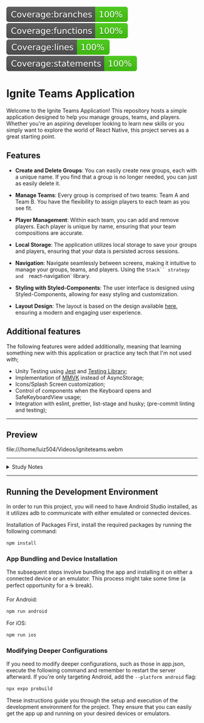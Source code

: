 ![branches](__badges__/badge-branches.svg)
![functions](__badges__/badge-functions.svg)
![lines](__badges__/badge-lines.svg)
![statements](__badges__/badge-statements.svg)

# Ignite Teams Application

Welcome to the Ignite Teams Application! This repository hosts a simple application designed to help you manage groups, teams, and players. Whether you're an aspiring developer looking to learn new skills or you simply want to explore the world of React Native, this project serves as a great starting point.

## Features

- **Create and Delete Groups**: You can easily create new groups, each with a unique
  name. If you find that a group is no longer needed, you can just as easily delete it.

- **Manage Teams**: Every group is comprised of two teams: Team A and Team B.
  You have the flexibility to assign players to each team as you see fit.

- **Player Management**: Within each team, you can add and remove players. Each
  player is unique by name, ensuring that your team compositions are accurate.

- **Local Storage**: The application utilizes local storage to save your groups
  and players, ensuring that your data is persisted across sessions.

- **Navigation**: Navigate seamlessly between screens, making it intuitive to
  manage your groups, teams, and players. Using the `Stack`` strategy and 
`react-navigation` library.

- **Styling with Styled-Components**: The user interface is designed using
  Styled-Components, allowing for easy styling and customization.

- **Layout Design**: The layout is based on the design available [here](<https://www.figma.com/file/mCivp8SO23BcaHN3RAvS7o/Ignite-Teams-(Community)?type=design&mode=design&t=UqLiHEKcXVBzya36-1>),
  ensuring a modern and engaging user experience.

## Additional features

The following features were added additionally, meaning that learning something new with this application or practice any tech that I'm not used with;

- Unity Testing using [Jest](https://jestjs.io/pt-BR/) and [Testing Library](https://testing-library.com/docs/ecosystem-jest-native);
- Implementation of [MMVK](https://github.com/mrousavy/react-native-mmkv) instead of AsyncStorage;
- Icons/Splash Screen customization;
- Control of components when the Keyboard opens and SafeKeyboardView usage;
- Integration with eslint, prettier, list-stage and husky; (pre-commit linting and testing);

---

## Preview

file:///home/luiz504/Videos/igniteteams.webm


---

<details>
  <summary>Study Notes</summary>
  
  ---

  <details>
    <summary>Testing</summary>

     In the course of developing this project, a deliberate testing approach was undertaken, focused primarily on learning and exploration rather than aiming for absolute code robustness. The goal was to gain insights into testing practices and learn about the testing tools and techniques available.

    While striving for 100% test coverage, it's important to acknowledge that the emphasis was on experimenting with different types of tests rather than solely ensuring code reliability. In some cases, unconventional scenarios were tested to understand how the testing frameworks behave and to explore the boundaries of the codebase.

    It's worth noting that the coverage metric may not always accurately represent the effectiveness of these learning tests. Some components or functionalities might have achieved full coverage but were tested with a learning-oriented mindset rather than guaranteeing bulletproof robustness.

    This approach provided an excellent opportunity to delve into the testing ecosystem and gather insights that may not have been apparent through other development activities. As a result, the project's testing suite is a testament to the learning journey taken during its creation.

  </details>

<details>
  <summary>Styled Components</summary>

During the development process, Styled Components were employed for styling, a choice that offered several advantages familiar from the web environment. This included the use of Semantic and Meaningful naming conventions for creating instances of elements/components, as well as the ability to craft custom attributes to facilitate style processing.

However, it's important to note that while Styled Components provided a seamless experience for styling in the React Native context, there were a few aspects that presented challenges or diverged from its web usage:

- **IDE Extension Compatibility**: The Styled Components IDE extension lacked differentiation between web and React Native usage. As a result, it often suggested CSS properties and units that were not supported in the React Native context.

- **Unit Declaration**: Styled Components required the explicit declaration of the `px` unit, even though this is not the case in React Native. This divergence added a layer of complexity when translating styles from web-oriented practices to the React Native environment.

- **Native Component Typing**: Challenges emerged when using Styled Components with default object instantiation for native components. Instances such as `styled.TextInput` often encountered issues with type incompatibility, necessitating the use of parameter instantiation `styled(TextInput)`. This complication sometimes arose when passing references from forward refs.

Despite these challenges, the utilization of Styled Components brought a consistent and familiar styling methodology to the React Native domain. By adapting existing web-oriented knowledge and practices, the project's user interface was crafted with a sense of cohesion and structure.

</details>

<details>
  <summary>Expo / React-Native</summary>

Due the fact that I choose to use `MMVK` storage and the `expo-go` doesn't support it, I had to use the bare version, that is a slower development environment, especially in the first build, and when is needed to make adjusts in the native/ app.json files it is required to rebuild.

Due the usage of a sync storage, It wasn't necessary to use the `Loading Indicators` used in the lesson, the only async processing happens on the app start when loading the fonts, then I choose to extend the `Slash screen` hide process until it's finished.

I did not like the default way of the screen behaves when the keyboard open shrinking the list and pushing things away, I spotted that android and iOS behaves differently, but due the hardware limitations I tested only in android, and I had the opportunity to use the component `KeyboardAvoidingView` to control what is kept in view in the `NewGroup` screen.

</details>

<details>
  <summary>Expo / React-Native</summary>

In the development of the project, I made the deliberate decision to work with the `MMKV` storage solution, foregoing the use of `AsyncStorage` in favor of testing and exploring `MMKV`'s capabilities.

- **Choosing `MMKV` for Storage**: The choice to use `MMKV` was driven by the desire to test and explore its potential as a storage solution. This decision presented a unique set of advantages and considerations, influencing various aspects of the development process.

- **Prebuild for `MMKV` Integration**: To accommodate `MMKV`, I opted to prebuild the project, enabling me to harness the features of `MMKV` without transitioning to the bare version of React Native entirely. This approach allowed for testing the chosen storage solution while still benefiting from Expo's development environment.

- **Development Environment and Build Speed**: Prebuilding the project introduced some nuances to the development environment. Notably, the initial build process was somewhat slower, particularly evident during the first build. Additionally, adjustments to native files like `app.json` required a rebuild.

- **Synchronous Storage and User Experience**: The use of `MMKV` for synchronous storage minimized the need for explicit loading indicators, unlike asynchronous storage solutions. The asynchronous processing mainly occurred during the app's startup, specifically during the font-loading phase. Consequently, I extended the splash screen's hide process until this processing was completed, ensuring a seamless user experience.

- **Keyboard Behavior and `KeyboardAvoidingView`**: An additional challenge involved managing the screen's behavior when the keyboard was activated. This was particularly relevant in the context of Android due to hardware limitations. In addressing this challenge, the `KeyboardAvoidingView` component proved to be a valuable tool for maintaining control over content visibility on the `NewGroup` screen.

By selecting `MMKV` over `AsyncStorage` for learning purposes, the project's development journey was enriched with insights and exploration. This choice highlighted the project's adaptability and willingness to experiment, ultimately contributing to a comprehensive understanding of different storage options within the React Native ecosystem.

</details>

</details>

---

## Running the Development Environment

In order to run this project, you will need to have Android Studio installed, as it utilizes adb to communicate with either emulated or connected devices.

Installation of Packages
First, install the required packages by running the following command:

```bash
npm install
```

### App Bundling and Device Installation

The subsequent steps involve bundling the app and installing it on either a connected device or an emulator. This process might take some time (a perfect opportunity for a ☕ break).

For Android:

```bash
npm run android
```

For iOS:

```bash
npm run ios
```

### Modifying Deeper Configurations

If you need to modify deeper configurations, such as those in app.json, execute the following command and remember to restart the server afterward. If you're only targeting Android, add the `--platform android` flag:

```bash
npx expo prebuild
```

These instructions guide you through the setup and execution of the development environment for the project. They ensure that you can easily get the app up and running on your desired devices or emulators.
